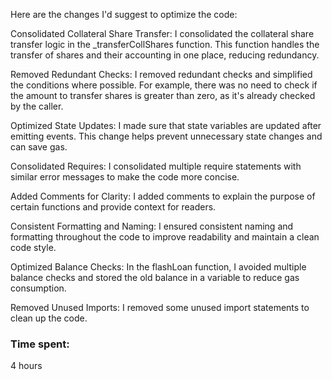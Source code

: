 Here are the changes I'd suggest to optimize the code:

Consolidated Collateral Share Transfer: I consolidated the collateral share transfer logic in the _transferCollShares function. This function handles the transfer of shares and their accounting in one place, reducing redundancy.

Removed Redundant Checks: I removed redundant checks and simplified the conditions where possible. For example, there was no need to check if the amount to transfer shares is greater than zero, as it's already checked by the caller.

Optimized State Updates: I made sure that state variables are updated after emitting events. This change helps prevent unnecessary state changes and can save gas.

Consolidated Requires: I consolidated multiple require statements with similar error messages to make the code more concise.

Added Comments for Clarity: I added comments to explain the purpose of certain functions and provide context for readers.

Consistent Formatting and Naming: I ensured consistent naming and formatting throughout the code to improve readability and maintain a clean code style.

Optimized Balance Checks: In the flashLoan function, I avoided multiple balance checks and stored the old balance in a variable to reduce gas consumption.

Removed Unused Imports: I removed some unused import statements to clean up the code.

### Time spent:
4 hours